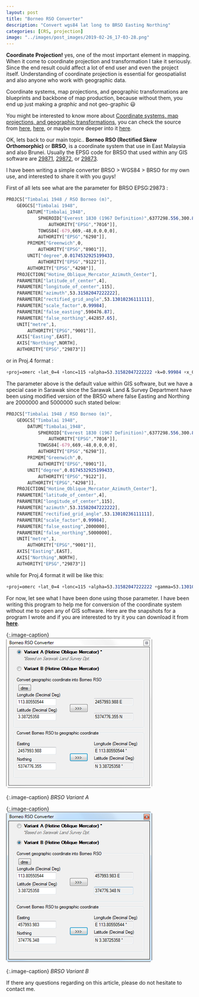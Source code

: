 ```yaml
---
layout: post
title: "Borneo RSO Converter"
description: "Convert wgs84 lat long to BRSO Easting Northing"
categories: [CRS, projection]
image: "../images/post_images/2019-02-26_17-03-28.png"
---
```


__Coordinate Projection!__ yes, one of the most important element in mapping. When it come to coordinate projection and transformation I take it seriously. Since the end result could affect a lot of end user and even the project itself. Understanding of coordinate projection is essential for geospatialist and also anyone who work with geographic data.

Coordinate systems, map projections, and geographic transformations are blueprints and backbone of map production, because without them, you end up just making a _graphic_ and not geo-graphic 😃

You might be interested to know more about [Coordinate systems, map projections, and geographic transformations](http://resources.esri.com/help/9.3/arcgisengine/dotnet/89b720a5-7339-44b0-8b58-0f5bf2843393.htm), you can check the source from
[here](https://gisgeography.com/latitude-longitude-coordinates/), [here](https://www.e-education.psu.edu/natureofgeoinfo/c2_p10.html),
or maybe more deeper into it [here](https://en.wikipedia.org/wiki/Geographic_coordinate_conversion).

OK, lets back to our main topic.. __Borneo RSO (Rectified Skew Orthomorphic)__ or __BRSO__, is a coordinate system that use in East Malaysia and also Brunei. Usually the EPSG code for BRSO that used within any GIS software are [29871](https://epsg.io/29871), [29872](https://epsg.io/29872), or [29873](https://epsg.io/29873).

I have been writing a simple converter BRSO > WGS84 > BRSO for my own use, and interested to share it with you guys!

First of all lets see what are the parameter for BRSO EPSG:29873 :

```css
PROJCS["Timbalai 1948 / RSO Borneo (m)",
    GEOGCS["Timbalai 1948",
        DATUM["Timbalai_1948",
            SPHEROID["Everest 1830 (1967 Definition)",6377298.556,300.8017,
                AUTHORITY["EPSG","7016"]],
            TOWGS84[-679,669,-48,0,0,0,0],
            AUTHORITY["EPSG","6298"]],
        PRIMEM["Greenwich",0,
            AUTHORITY["EPSG","8901"]],
        UNIT["degree",0.0174532925199433,
            AUTHORITY["EPSG","9122"]],
        AUTHORITY["EPSG","4298"]],
    PROJECTION["Hotine_Oblique_Mercator_Azimuth_Center"],
    PARAMETER["latitude_of_center",4],
    PARAMETER["longitude_of_center",115],
    PARAMETER["azimuth",53.31582047222222],
    PARAMETER["rectified_grid_angle",53.13010236111111],
    PARAMETER["scale_factor",0.99984],
    PARAMETER["false_easting",590476.87],
    PARAMETER["false_northing",442857.65],
    UNIT["metre",1,
        AUTHORITY["EPSG","9001"]],
    AXIS["Easting",EAST],
    AXIS["Northing",NORTH],
    AUTHORITY["EPSG","29873"]]
```

or in Proj.4 format :

```css
+proj=omerc +lat_0=4 +lonc=115 +alpha=53.31582047222222 +k=0.99984 +x_0=590476.87 +y_0=442857.65 +gamma=53.13010236111111 +ellps=evrstSS +towgs84=-679,669,-48,0,0,0,0 +units=m +no_defs
```

The parameter above is the default value within GIS software, but we have a special case in Sarawak since the Sarawak Land & Survey Department have been using modified version of the BRSO where false Easting and Northing are 2000000 and 5000000 such stated below:

```css
PROJCS["Timbalai 1948 / RSO Borneo (m)",
    GEOGCS["Timbalai 1948",
        DATUM["Timbalai_1948",
            SPHEROID["Everest 1830 (1967 Definition)",6377298.556,300.8017,
                AUTHORITY["EPSG","7016"]],
            TOWGS84[-679,669,-48,0,0,0,0],
            AUTHORITY["EPSG","6298"]],
        PRIMEM["Greenwich",0,
            AUTHORITY["EPSG","8901"]],
        UNIT["degree",0.0174532925199433,
            AUTHORITY["EPSG","9122"]],
        AUTHORITY["EPSG","4298"]],
    PROJECTION["Hotine_Oblique_Mercator_Azimuth_Center"],
    PARAMETER["latitude_of_center",4],
    PARAMETER["longitude_of_center",115],
    PARAMETER["azimuth",53.31582047222222],
    PARAMETER["rectified_grid_angle",53.13010236111111],
    PARAMETER["scale_factor",0.99984],
    PARAMETER["false_easting",2000000],
    PARAMETER["false_northing",5000000],
    UNIT["metre",1,
        AUTHORITY["EPSG","9001"]],
    AXIS["Easting",EAST],
    AXIS["Northing",NORTH],
    AUTHORITY["EPSG","29873"]]
```

while for Proj.4 format it will be like this:

```css
+proj=omerc +lat_0=4 +lonc=115 +alpha=53.31582047222222 +gamma=53.13010236111111 +k=0.99984 +x_0=2000000 +y_0=5000000 +no_uoff +ellps=evrstSS +towgs84=-533.4,669.2,-52.5,0,0,4.28,9.4 +units=m +no_defs
```

For now, let see what I have been done using those parameter.
I have been writing this program to help me for conversion of the coordinate system without me to open any of GIS software.
Here are the snapshots for a program I wrote and if you are interested to try it you can download it from [__here__](../assets/data/brso_setup.msi).

{:.image-caption}
![png](../images/post_images/2019-02-26_17-03-28.png)

{:.image-caption}
*BRSO Variant A*

{:.image-caption}
![png](../images/post_images/2019-02-26_17-03-43.png)

{:.image-caption}
*BRSO Variant B*

If there any questions regarding on this article, please do not hesitate to contact me.
